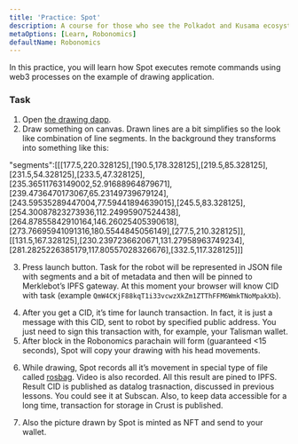 ```yaml
---
title: 'Practice: Spot'
description: A course for those who see the Polkadot and Kusama ecosystem for the first time.
metaOptions: [Learn, Robonomics]
defaultName: Robonomics
---
```


In this practice, you will learn how Spot executes remote commands using web3 processes on the example of drawing application. 

### Task

1. Open [the drawing dapp](http://spot.merklebot.com).
2. Draw something on canvas. Drawn lines are a bit simplifies so the look like combination of line segments. In the background they transforms into something like this:

<LessonCodeWrapper language="json" noCopyIcon>
  "segments":[[[177.5,220.328125],[190.5,178.328125],[219.5,85.328125],[231.5,54.328125],[233.5,47.328125],[235.36511763149002,52.91688964879671],[239.4736470173067,65.23149739679124],[243.59535289447004,77.59441894639015],[245.5,83.328125],[254.30087823273936,112.24995907524438],[264.87855842910164,146.26025405390618],[273.76695941091316,180.5544845056149],[277.5,210.328125]],[[131.5,167.328125],[230.2397236620671,131.27958963749234],[281.2825226385179,117.80557028326676],[332.5,117.328125]]]
</LessonCodeWrapper>


<LessonImages src="kusama-theory-practice/spot-draw.png" alt=""/>

3. Press launch button. Task for the robot will be represented in JSON file with segments and a bit of metadata and then will be pinned to Merklebot’s IPFS gateway. At this moment your browser will know CID with task (example `QmW4CKjF88kqT1i33vcwzXkZm1ZTThFFM6WmkTNoMpakXb`).

<LessonImages src="kusama-theory-practice/spot-send.png" alt=""/>

4. After you get a CID, it’s time for launch transaction. In fact, it is just a message with this CID, sent to robot by specified public address. You just need to sign this transaction with, for example, your Talisman wallet. 
5. After block in the Robonomics parachain will form (guaranteed <15 seconds), Spot will copy your drawing with his head movements.

<LessonImages src="kusama-theory-practice/spot-picture.png" alt=""/>

6. While drawing, Spot records all it’s movement in special type of file called [rosbag](http://wiki.ros.org/Bags). Video is also recorded. All this result are pined to IPFS. Result CID is published as datalog trasnaction, discussed in previous lessons. You could see it at Subscan. Also, to keep data accessible for a long time, transaction for storage in Crust is published. 

<LessonImages src="kusama-theory-practice/spot-results.png" alt=""/>

7. Also the picture drawn by Spot is minted as NFT and send to your wallet.

<LessonImages src="kusama-theory-practice/spot-nft.png" alt=""/>

<AccountManager>
<PracticeChecker
              practiceCheckerUrl="https://faas-fra1-afec6ce7.doserverless.co/api/v1/web/fn-18e93402-1ffe-47e8-be1d-e28a6ac871f1/checker/check_task"
              taskId="spot_launch"
          ></PracticeChecker>
</AccountManager>